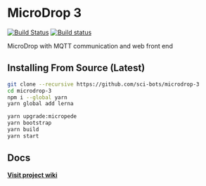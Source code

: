 # MicroDrop 3

[![Build Status](https://travis-ci.org/sci-bots/microdrop-3.svg?branch=master)](https://travis-ci.org/sci-bots/microdrop-3)
[![Build status](https://ci.appveyor.com/api/projects/status/am9mpa48m038s7ec?svg=true)](https://ci.appveyor.com/project/SciBots/microdrop-3)


MicroDrop with MQTT communication and web front end

## Installing From Source (Latest)

```sh
git clone --recursive https://github.com/sci-bots/microdrop-3
cd microdrop-3
npm i --global yarn
yarn global add lerna

yarn upgrade:micropede
yarn bootstrap
yarn build
yarn start
```

## Docs

**[Visit project wiki](https://github.com/sci-bots/microdrop-3/wiki)**
